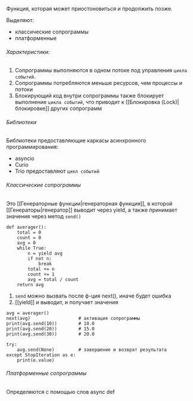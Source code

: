 
Функция, которая может приостоновиться и продолжить позже.

Выделяют:
- классические сопрограммы
- платформенные

###### Характеристики:
1) Сопрограммы выполняются в одном потоке под управления `цикла событий`.
2) Сопрограммы потребляются меньше ресурсов, чем процессы и потоки
3) Блокирующий код внутри сопрограммы также блокирует выполнение `цикла событий`, что приводит к [[Блокировка (Lock)|блокировке]] других сопрограмм

###### Библиотеки
Библиотеки предоставляющие каркасы асинхронного программирования:
- asyncio
- Curio
- Trio
предоставляют `цикл событий`


###### Классические сопрограммы
Это [[Генераторные функции|генераторная функция]], в которой [[Генераторы|генератор]] выводит через yield, а также принимает значения через метод `send()`


```
def averager():  
    total = 0  
    count = 0  
    avg = 0  
    while True:  
        n = yield avg  
        if not n:  
            break  
        total += n  
        count += 1  
        avg = total / count  
    return avg
```

1) `send` можно вызвать после ф-ция next(), иначе будет ошибка
2) [[yield]] и выводит, и получает значения

```
avg = averager()  
next(avg)                  # активация сопрограммы  
print(avg.send(10))        # 10.0  
print(avg.send(20))        # 15.0  
print(avg.send(30))        # 20.0  
  
try:  
    avg.send(None)         # завершение и возврат результата  
except StopIteration as e:  
    print(e.value)
```


###### Платформенные сопрограммы
Определяются с помощью слов async def

